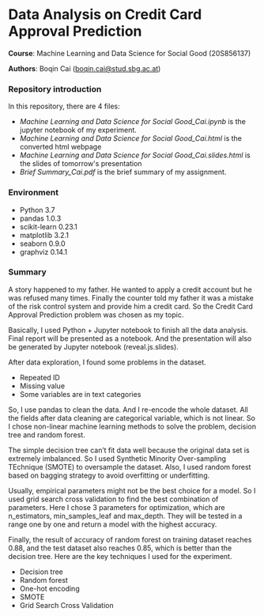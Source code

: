 # Data Analysis on Credit Card Approval Prediction

**Course**: Machine Learning and Data Science for Social Good (20S856137)

**Authors**: Boqin Cai (boqin.cai@stud.sbg.ac.at)

### Repository introduction

In this repository, there are 4 files:

* *Machine Learning and Data Science for Social Good_Cai.ipynb* is the jupyter notebook of my experiment. 
* *Machine Learning and Data Science for Social Good_Cai.html* is the converted html webpage
* *Machine Learning and Data Science for Social Good_Cai.slides.html* is the slides of tomorrow's presentation
* *Brief Summary_Cai.pdf* is the brief summary of my assignment.

### Environment

* Python 3.7
* pandas 1.0.3 
* scikit-learn 0.23.1 
* matplotlib 3.2.1   
* seaborn 0.9.0
* graphviz 0.14.1 

### Summary

A story happened to my father. He wanted to apply a credit account but he was refused many times. Finally the counter told my father it was a mistake of the risk control system and provide him a credit card. So the Credit Card Approval Prediction problem was chosen as my topic. 

Basically, I used Python + Jupyter notebook to finish all the data analysis. Final report will be presented as a notebook. And the presentation will also be generated by Jupyter notebook (reveal.js.slides).

After data exploration, I found some problems in the dataset.

* Repeated ID
* Missing value
* Some variables are in text categories 
  
So, I use pandas to clean the data. And I re-encode the whole dataset. All the fields after data cleaning are categorical variable, which is not linear. So I chose non-linear machine learning methods to solve the problem, decision tree and random forest.

The simple decision tree can’t fit data well because the original data set is extremely imbalanced. So I used Synthetic Minority Over-sampling TEchnique (SMOTE) to oversample the dataset. Also, I used random forest based on bagging strategy to avoid overfitting or underfitting.

Usually, empirical parameters might not be the best choice for a model. So I used grid search cross validation to find the best combination of parameters. Here I chose 3 parameters for optimization, which are n_estimators, min_samples_leaf and max_depth. They will be tested in a range one by one and return a model with the highest accuracy.

Finally, the result of accuracy of random forest on training dataset reaches 0.88, and the test dataset also reaches 0.85, which is better than the decision tree.
Here are the key techniques I used for the experiment.

* Decision tree
* Random forest
* One-hot encoding
* SMOTE
* Grid Search Cross Validation
